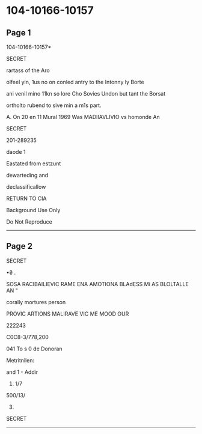 # 104-10166-10157

## Page 1

104-10166-10157*

SECRET

rartass of the Aro

olfeel yin, 1us no on conled antry to the Intonny ly Borte

ani venil mino 11kn so lore Cho Sovies Undon but tant the Borsat

ortholto rubend to sive min a m1s part.

A. On 20 en 11 Mural 1969 Was MADIIAVLIVIO vs homonde An

SECRET

201-289235

daode 1

Eastated from estzunt

dewarteding and

declassificallow

RETURN TO CIA

Background Use Only

Do Not Reproduce

---

## Page 2

SECRET

•₴ .

SOSA RACIBAILIEVIC RAME ENA AMOTIONA BLAdESS Mi AS BLOLTALLE AN "

corally mortures person

PROVIC ARTIONS MALIRAVE VIC ME MOOD OUR

222243

C0C8-3/778,200

041 To s 0 de Donoran

Metritnilen:

and 1 - Addir

1. 1/7

500/13/

03.

SECRET

---

